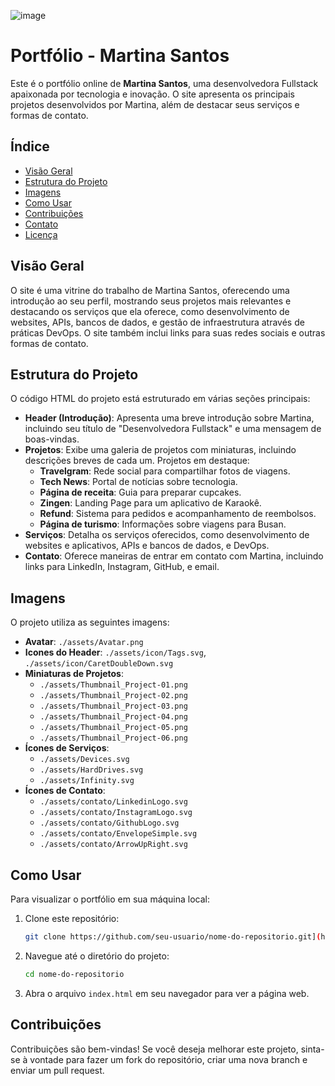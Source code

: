![image](https://github.com/user-attachments/assets/2efabb43-e699-4e66-bda3-dbbb5beaa0ae)

# Portfólio - Martina Santos

Este é o portfólio online de **Martina Santos**, uma desenvolvedora Fullstack apaixonada por tecnologia e inovação. O site apresenta os principais projetos desenvolvidos por Martina, além de destacar seus serviços e formas de contato.

## Índice

- [Visão Geral](#visão-geral)
- [Estrutura do Projeto](#estrutura-do-projeto)
- [Imagens](#imagens)
- [Como Usar](#como-usar)
- [Contribuições](#contribuições)
- [Contato](#contato)
- [Licença](#licença)

## Visão Geral

O site é uma vitrine do trabalho de Martina Santos, oferecendo uma introdução ao seu perfil, mostrando seus projetos mais relevantes e destacando os serviços que ela oferece, como desenvolvimento de websites, APIs, bancos de dados, e gestão de infraestrutura através de práticas DevOps. O site também inclui links para suas redes sociais e outras formas de contato.

## Estrutura do Projeto

O código HTML do projeto está estruturado em várias seções principais:

- **Header (Introdução)**: Apresenta uma breve introdução sobre Martina, incluindo seu título de "Desenvolvedora Fullstack" e uma mensagem de boas-vindas.
- **Projetos**: Exibe uma galeria de projetos com miniaturas, incluindo descrições breves de cada um. Projetos em destaque:
  - **Travelgram**: Rede social para compartilhar fotos de viagens.
  - **Tech News**: Portal de notícias sobre tecnologia.
  - **Página de receita**: Guia para preparar cupcakes.
  - **Zingen**: Landing Page para um aplicativo de Karaokê.
  - **Refund**: Sistema para pedidos e acompanhamento de reembolsos.
  - **Página de turismo**: Informações sobre viagens para Busan.
- **Serviços**: Detalha os serviços oferecidos, como desenvolvimento de websites e aplicativos, APIs e bancos de dados, e DevOps.
- **Contato**: Oferece maneiras de entrar em contato com Martina, incluindo links para LinkedIn, Instagram, GitHub, e email.

## Imagens

O projeto utiliza as seguintes imagens:

- **Avatar**: `./assets/Avatar.png`
- **Icones do Header**: `./assets/icon/Tags.svg`, `./assets/icon/CaretDoubleDown.svg`
- **Miniaturas de Projetos**: 
  - `./assets/Thumbnail_Project-01.png`
  - `./assets/Thumbnail_Project-02.png`
  - `./assets/Thumbnail_Project-03.png`
  - `./assets/Thumbnail_Project-04.png`
  - `./assets/Thumbnail_Project-05.png`
  - `./assets/Thumbnail_Project-06.png`
- **Ícones de Serviços**:
  - `./assets/Devices.svg`
  - `./assets/HardDrives.svg`
  - `./assets/Infinity.svg`
- **Ícones de Contato**:
  - `./assets/contato/LinkedinLogo.svg`
  - `./assets/contato/InstagramLogo.svg`
  - `./assets/contato/GithubLogo.svg`
  - `./assets/contato/EnvelopeSimple.svg`
  - `./assets/contato/ArrowUpRight.svg`

## Como Usar

Para visualizar o portfólio em sua máquina local:

1. Clone este repositório:
    ```bash
    git clone https://github.com/seu-usuario/nome-do-repositorio.git](https://github.com/guiibest/pratico-desenvolvedora-fullstack.git
    ```
2. Navegue até o diretório do projeto:
    ```bash
    cd nome-do-repositorio
    ```
3. Abra o arquivo `index.html` em seu navegador para ver a página web.

## Contribuições

Contribuições são bem-vindas! Se você deseja melhorar este projeto, sinta-se à vontade para fazer um fork do repositório, criar uma nova branch e enviar um pull request.




